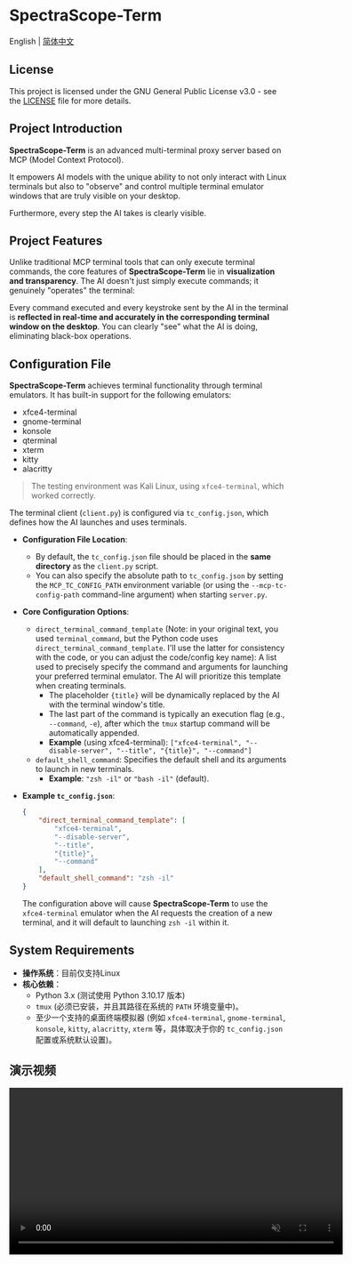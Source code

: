 # SpectraScope-Term

English | [简体中文](README_zh.md)

## License

This project is licensed under the GNU General Public License v3.0 - see the [LICENSE](LICENSE) file for more details.

## Project Introduction

**SpectraScope-Term** is an advanced multi-terminal proxy server based on MCP (Model Context Protocol).

It empowers AI models with the unique ability to not only interact with Linux terminals but also to "observe" and control multiple terminal emulator windows that are truly visible on your desktop.

Furthermore, every step the AI takes is clearly visible.

## Project Features

Unlike traditional MCP terminal tools that can only execute terminal commands, the core features of **SpectraScope-Term** lie in **visualization and transparency**. The AI doesn't just simply execute commands; it genuinely "operates" the terminal:

Every command executed and every keystroke sent by the AI in the terminal is **reflected in real-time and accurately in the corresponding terminal window on the desktop**. You can clearly "see" what the AI is doing, eliminating black-box operations.

## Configuration File

**SpectraScope-Term** achieves terminal functionality through terminal emulators. It has built-in support for the following emulators:

*   xfce4-terminal
*   gnome-terminal
*   konsole
*   qterminal
*   xterm
*   kitty
*   alacritty

> The testing environment was Kali Linux, using `xfce4-terminal`, which worked correctly.

The terminal client (`client.py`) is configured via `tc_config.json`, which defines how the AI launches and uses terminals.

*   **Configuration File Location**:
    *   By default, the `tc_config.json` file should be placed in the **same directory** as the `client.py` script.
    *   You can also specify the absolute path to `tc_config.json` by setting the `MCP_TC_CONFIG_PATH` environment variable (or using the `--mcp-tc-config-path` command-line argument) when starting `server.py`.

*   **Core Configuration Options**:
    *   `direct_terminal_command_template` (Note: in your original text, you used `terminal_command`, but the Python code uses `direct_terminal_command_template`. I'll use the latter for consistency with the code, or you can adjust the code/config key name): A list used to precisely specify the command and arguments for launching your preferred terminal emulator. The AI will prioritize this template when creating terminals.
        *   The placeholder `{title}` will be dynamically replaced by the AI with the terminal window's title.
        *   The last part of the command is typically an execution flag (e.g., `--command`, `-e`), after which the `tmux` startup command will be automatically appended.
        *   **Example** (using xfce4-terminal): `["xfce4-terminal", "--disable-server", "--title", "{title}", "--command"]`
    *   `default_shell_command`: Specifies the default shell and its arguments to launch in new terminals.
        *   **Example**: `"zsh -il"` or `"bash -il"` (default).

*   **Example `tc_config.json`**:

    ```json
    {
        "direct_terminal_command_template": [
            "xfce4-terminal",
            "--disable-server",
            "--title",
            "{title}",
            "--command"
        ],
        "default_shell_command": "zsh -il"
    }
    ```

    The configuration above will cause **SpectraScope-Term** to use the `xfce4-terminal` emulator when the AI requests the creation of a new terminal, and it will default to launching `zsh -il` within it.

## System Requirements

*   **操作系统**：目前仅支持Linux
*   **核心依赖**：
    *   Python 3.x (测试使用 Python 3.10.17 版本)
    *   `tmux` (必须已安装，并且其路径在系统的 `PATH` 环境变量中)。
    *   至少一个支持的桌面终端模拟器 (例如 `xfce4-terminal`, `gnome-terminal`, `konsole`, `kitty`, `alacritty`, `xterm` 等，具体取决于你的 `tc_config.json` 配置或系统默认设置)。

## 演示视频

<video src="https://img.trtyr.top/video/20250511_152136.mp4" width="600" controls muted="false">
  您的浏览器不支持视频标签，或视频无法加载。
  <a href="https://img.trtyr.top/video/20250511_152136.mp4">直接打开视频</a>
</video>

